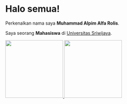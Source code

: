 # Halo semua! 

Perkenalkan nama saya **Muhammad Alpim Alfa Rolis**.

Saya seorang **Mahasiswa** di [Universitas Sriwijaya](https://unsri.ac.id/).

<p align="left">
<a href="https://github.com/alfarissss">
  <img height="180em" src="https://github-readme-stats-eight-theta.vercel.app/api?username=alfarissss&show_icons=true&theme=algolia&include_all_commits=true&count_private=true"/>
  <img height="180em" src="https://github-readme-stats-eight-theta.vercel.app/api/top-langs/?username=alfarissssn&layout=compact&langs_count=8&theme=algolia"/>
</a>
</p>
